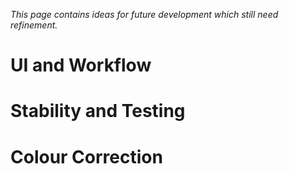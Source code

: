 *This page contains ideas for future development which still need refinement.*

# UI and Workflow

# Stability and Testing

# Colour Correction